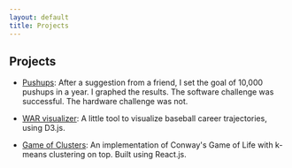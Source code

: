 ```yaml
---
layout: default
title: Projects
---
```


## Projects

- [Pushups](/pushups/): After a suggestion from a friend, I set the goal of 10,000 pushups in a year. I graphed the results. The software challenge was successful. The hardware challenge was not.

- [WAR visualizer](/war-visualizer/): A little tool to visualize baseball career trajectories, using D3.js.

- [Game of Clusters](https://evanhaldane.github.io/life): An implementation of Conway's Game of Life with k-means clustering on top. Built using React.js.
